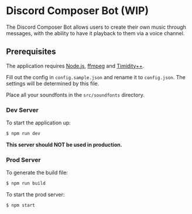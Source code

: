 # Discord Composer Bot (WIP)

The Discord Composer Bot allows users to create their own music through messages, with the ability to have it playback to them via a voice channel.

## Prerequisites

The application requires [Node.js](https://nodejs.org/en/download/), [ffmpeg](https://ffmpeg.org/download.html) and [Timidity++](https://sourceforge.net/projects/timidity/).

Fill out the config in `config.sample.json` and rename it to `config.json`. The settings will be determined by this file.

Place all your soundfonts in the `src/soundfonts` directory.

### Dev Server

To start the application up:
```sh
$ npm run dev
```

**This server should NOT be used in production.**

### Prod Server

To generate the build file:
```sh
$ npm run build
```

To start the prod server:
```sh
$ npm start
```

